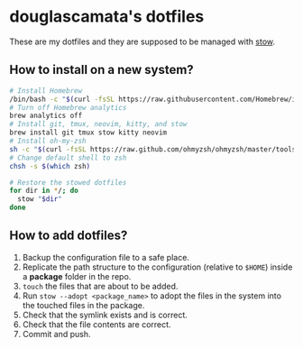 # douglascamata's dotfiles

These are my dotfiles and they are supposed to be managed with [stow](https://www.gnu.org/software/stow/).

## How to install on a new system?

```sh
# Install Homebrew
/bin/bash -c "$(curl -fsSL https://raw.githubusercontent.com/Homebrew/install/HEAD/install.sh)"
# Turn off Homebrew analytics
brew analytics off
# Install git, tmux, neovim, kitty, and stow
brew install git tmux stow kitty neovim
# Install oh-my-zsh
sh -c "$(curl -fsSL https://raw.github.com/ohmyzsh/ohmyzsh/master/tools/install.sh)"
# Change default shell to zsh
chsh -s $(which zsh)
````

```sh
# Restore the stowed dotfiles
for dir in */; do
  stow "$dir"
done
```

## How to add dotfiles?

1. Backup the configuration file to a safe place.
1. Replicate the path structure to the configuration (relative to `$HOME`)
   inside a **package** folder in the repo.
1. `touch` the files that are about to be added.
1. Run `stow --adopt <package_name>` to adopt the files in the system into
   the touched files in the package.
1. Check that the symlink exists and is correct.
1. Check that the file contents are correct.
1. Commit and push.
